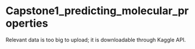 # Capstone1_predicting_molecular_properties
Relevant data is too big to upload; it is downloadable through Kaggle API.
